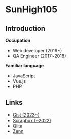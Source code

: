 # SunHigh105
## Introduction
**Occupation**
- Web developer (2019~)
- QA Engineer (2017~2018)

**Familiar language**
- JavaScript
- Vue.js
- PHP

## Links
- <a target="_blank" href="https://gist.github.com/SunHigh105">Gist (2023~)</a>
- <a target="_blank" href="https://scrapbox.io/hidakaayaka105-88764601/">Scrapbox (~2022)</a>
- <a target="_blank" href="https://qiita.com/ayaka105">Qiita</a>
- <a target="_blank" href="https://zenn.dev/sunhigh105">Zenn</a>
